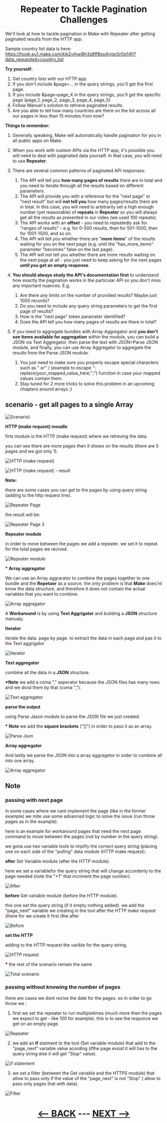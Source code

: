<div align="center">



# Repeater to Tackle Pagination Challenges

</div>

   



We'll look at how to tackle pagination in Make with Repeater after getting paginated results from the HTTP app.

Sample country list data is here: 
https://hook.eu1.make.com/kjk2vjhwj8h3s8ff8ss4njgo5r0q14fj?data_requested=country_list

__Try yourself:__
1. Get country lists with our HTTP app.
2. If you don't include &page=... in the query strings, you'll get the first page.
3. If you include &page=page_X in the query strings, you'll get the specific page (page_1, page_2, page_3, page_4, page_5)
4. Follow Manuel's solution to retrieve paginated results.
5. Are you able to tell how many countries are there on the list across all our pages in less than 15 minutes from now?

__Things to remember:__

1. Generally speaking, Make will automatically handle pagination for you in all public apps on Make.
2. When you work with custom APIs via the HTTP app, it's possible you will need to deal with paginated data yourself. In that case, you will need to use __Repeater__.
3. There are several common patterns of paginated API responses:
   1. The API will tell you __how many pages of results__ there are in total and you need to iterate through all the results based on different parameters.
   2. The API will provide you with a reference for the "next page" or "next result" but will __not tell you__ how many pages/results there are in total. In this case, you will need to arbitrarily set a high enough number (yet reasonable) of __repeats__ in __Repeater__ so you will always get all the results as presented in our video (we used 100 repeats).
   3. The API works with an __offset__ - you need to repeatedly ask for "ranges of results" - e.g. for 0-500 results, then for 501-1000, then for 1001-1500, and so on.
   4. The API will tell you whether there are "__more items__" of the results waiting for you on the next page (e.g. until the "has_more_items" parameter "becomes" false on the last page).
   5. The API will not tell you whether there are more results waiting on the next page at all - you just need to keep asking for the next pages __until you get an empty response__.
      
4. __You should always study the API's documentation first__ to understand how exactly the pagination works in the particular API so you don't miss any important nuances. E.g,
   1. Are there any limits on the number of provided results? Maybe just 1000 records?
   2. Do you need to include any query string parameters to get the first page of results?
   3. How is the "next page" token parameter identified?
   4. Does the API tell you how many pages of results are there in total?
      
5. If you need to aggregate bundles with Array Aggregator and __you don't see items available for aggregation__ within the module, you can build a JSON via Text Aggregator, then parse the text with JSON>Parse JSON module, and finally, you can use Array Aggregator to aggregate the results from the Parse JSON module.
   1. You just need to make sure you properly escape special characters such as " or" /  (example to escape ": replace(your_mapped_value_here;";\") function in case your mapped values contain them.
   2. Stay tuned for 2 more tricks to solve this problem in an upcoming chapters around arrays :)


## scenario - get all pages to a single Array

![Scenario)](pic/l4repeatertotacklescenario.gif)

__HTTP (make request) moudle__

firts module is the HTTP (make request) where we retreving the data.

you can see there are more pages then it shows on the results (there are 5 pages and we got only 1).

![HTTP (make request)](pic/l4repeatertotacklehttp.gif)

![HTTP (make request) - result](pic/l4repeatertotacklehttpresult.gif)


__Note:__ 

there are some cases you can get to the pages by using query string (adding to the http request line).


![Repeater Page](pic/l4repeatertotacklerepetaerpage.gif)

the result will be:

![Repeater Page 3](pic/l4repeatertotacklerepetaerpage3.gif)

__Repeater module__

in order to move between the pages we add a repeater. we set it to repeat for the total pages we recived.


![Repeater module](pic/l4repeatertotacklerepetaer.gif)

__* Array aggragator__

We can use an Array aggrarator to combine the pages together to one bundle and the __Repetaer__ as a source. the only problem is that __Make__ does'nt know the data structure, and therefore it does not contain the actual variables that you want to combine.

![ Array aggragator](pic/l4repeatertotacklehttparrayagg.gif)


A __Workaround__ is by using __Text Aggrigator__ and building a __JSON__ structure manualy.

__Iterator__

iterate the data. page by page. to extract the data in each page and pas it to the Text aggrigator

![Iterator](pic/l4repeatertotackleiterator.gif)

__Text aggregator__

combine all the data in a __JSON__ structure.
 
 __*Note__ we add a coma "," seperator because the JSON files has many rows and we divid them by that (coma ",").
 
![Text aggregator](pic/l4repeatertotackletextagg.gif)


__parse the output__

using Parse Jason module to parse the JSON file we just created.

__* Note__ we add the __square brackets__ ("[]") in order to pass it as an array.

![Parse Json](pic/l4repeatertotacklejson.gif)

__Array aggregator__

And lastly we parse the JSON into a array aggragetor in order to combine all into one array.

![Array aggregator](pic/l4repeatertotackleharrayagg.gif)

## Note


### passing with next page

in some cases where we cant implement the page (like in the former example) we mite use some advanced logic to solve the issue (run throw pages as in the example).

here is an example for workaround pages that need the next page command to move between the pages (not by number in the query string).

we gona use two variable tools to implify the correct query string  (placing one on each side of the "pulling" data module (HTTP make request).

__after__ Set Variable module (after the HTTP module).

here we set a variablefor the query string that will change accordenly to the page needed (note the "+1" that incriment the page number).

![After](pic/l4repeatertotackleafter.gif)

__before__ Get variable module (before the HTTP module).

this one set the query string (if it empty nothing added). we add the "page_next" variable we creating in the tool after the HTTP make request (there for we create it first (the after 

![Before](pic/l4repeatertotacklebefore.gif)

__set the HTTP__ 

adding to the HTTP request the varible for the query string.

![HTTP request](pic/l4repeatertotacklehttpa.gif)

__*__ the rest of the scenario remain the same

![Total scenario](pic/l4repeatertotackletotal.gif)


### passing without knowing the number of pages

there are cases we dont recive the date for the pages. so in order to go throw we :
 1. first we set the repeater to run multipletimes (much more then the pages we expect to get - like 100 for example). this is to see the responce we get on an empty page.

![Repeater](pic/l4repeatertotackleex30.gif)

2. we add an __if__ statment to the tool (Set variable module) that add to the "page_next" variable value acording (ifthe page exsist it will has to the query string else it will get "Stop" value).


![if statement](pic/l4repeatertotackleex31.gif)

 3. we set a filter (between the Get variable and the HTTPS module) that allow to pass only if the value of the "page_next" is not "Stop" ( allow to pass only pages that with data).

![Filter](pic/l4repeatertotackleex32.gif)

<div align="center">
  
# [<-- BACK](l4advancedwebhooks.md) --- [NEXT -->](l4datastuctures.md)
</div>
